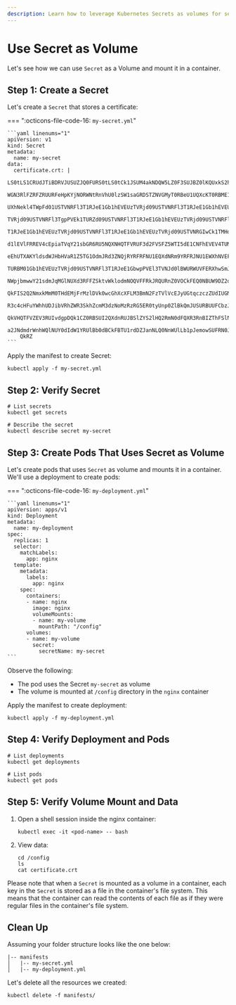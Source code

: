 ```yaml
---
description: Learn how to leverage Kubernetes Secrets as volumes for secure data storage in your applications. Discover the power of securely managing sensitive information with our step-by-step guide.
---
```


# Use Secret as Volume

Let's see how we can use `Secret` as a Volume and mount it in a container.


## Step 1: Create a Secret

Let's create a `Secret` that stores a certificate:

=== ":octicons-file-code-16: `my-secret.yml`"

    ```yaml linenums="1"
    apiVersion: v1
    kind: Secret
    metadata:
      name: my-secret
    data:
      certificate.crt: |
        LS0tLS1CRUdJTiBDRVJUSUZJQ0FURS0tLS0tCk1JSUM4akNDQW5LZ0F3SUJBZ0lKQUxkS2hN
        WGN3RlFZRFZRUURFeHpKYjNORWNtRnVhU0lzSW1saGRDSTZNVGMyT0RBeU1UQXcKT0RBME1E
        UXhNekl4TWpFd01USTVNRFl3T1RJeE1Gb1hEVEUzTVRjd09USTVNRFl3T1RJeE1Gb1hEVEUz
        TVRjd09USTVNRFl3TgpPVEk1TURZd09USTVNRFl3T1RJeE1Gb1hEVEUzTVRjd09USTVNRFl3
        T1RJeE1Gb1hEVEUzTVRjd09USTVNRFl3T1RJeE1Gb1hEVEUzTVRjd09USTVNRGIwCk1TMHdD
        d1lEVlFRREV4cEpiaTVqY21sbGR6RU5NQXNHQTFVRUF3d2FVSFZ5WTI5dE1CNFhEVEV4TUM0
        eEhUTXAKYldsdWJHbHVaR1Z5TG1OdmJRd3ZNQjRYRFRFNU1EQXdNRm9YRFRJNU1EWXhNVEF4
        TURBM01Gb1hEVEUzTVRjd09USTVNRFl3T1RJeE1GbwpPVEl3TVNJd0lBWURWUVFERXhwSmJp
        NWpjbmwwY21sdmJqMGlNUXd3RFFZSktvWklodmNOQVFFRkJRQURnZ0VOCkFEQ0NBUW9DZ2dF
        QkFIS2Q2NmxkMmM0THdEMjFrMzlDVk0wcGhXcXFLM3BmN2FzTVlVcEJyUGtqczczZUdIUGMK
        R3c4cHFuYWhhUDJibVRhZWR3SkhZcmM3dzNoMzRzRG5ER0tyUnp0ZlBkQmJUSURBUUFCbzJN
        QkVHQTFVZEV3RUIvdgpDQk1CZ0RBSUI2QXdnRUJBSlZYS2lHQ2RmN0dFQXR3RnBIZThFSlNa
        a2JNdmdrWnhWQlNUY0dIdW1YRUlBb0dBCkFBTU1rdDZJanNLQ0NnWUlLb1pJemowSUFRN0Jr
        QkRZ
    ```

Apply the manifest to create Secret:

```
kubectl apply -f my-secret.yml
```


## Step 2: Verify Secret

```
# List secrets
kubectl get secrets

# Describe the secret
kubectl describe secret my-secret
```


## Step 3: Create Pods That Uses Secret as Volume

Let's create pods that uses `Secret` as volume and mounts it in a container. We'll use a deployment to create pods:

=== ":octicons-file-code-16: `my-deployment.yml`"

    ```yaml linenums="1"
    apiVersion: apps/v1
    kind: Deployment
    metadata:
      name: my-deployment
    spec:
      replicas: 1
      selector:
        matchLabels:
          app: nginx
      template:
        metadata:
          labels:
            app: nginx
        spec:
          containers:
          - name: nginx
            image: nginx
            volumeMounts:
            - name: my-volume
              mountPath: "/config"
          volumes:
          - name: my-volume
            secret:
              secretName: my-secret
    ```

Observe the following:

- The pod uses the Secret `my-secret` as volume
- The volume is mounted at `/config` directory in the `nginx` container

Apply the manifest to create deployment:

```
kubectl apply -f my-deployment.yml
```


## Step 4: Verify Deployment and Pods

```
# List deployments
kubectl get deployments

# List pods
kubectl get pods
```


## Step 5: Verify Volume Mount and Data

1. Open a shell session inside the nginx container:

    ```
    kubectl exec -it <pod-name> -- bash
    ```

2. View data:

    ```
    cd /config
    ls
    cat certificate.crt
    ```

Please note that when a `Secret` is mounted as a volume in a container, each key in the `Secret` is stored as a file in the container's file system. This means that the container can read the contents of each file as if they were regular files in the container's file system.


## Clean Up

Assuming your folder structure looks like the one below:

```
|-- manifests
│   |-- my-secret.yml
│   |-- my-deployment.yml
```

Let's delete all the resources we created:

```
kubectl delete -f manifests/
```
